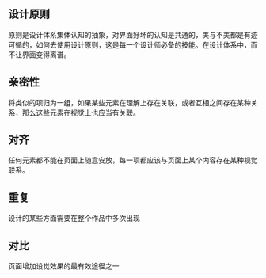 ## 设计原则

原则是设计体系集体认知的抽象，对界面好坏的认知是共通的，美与不美都是有迹可循的，如何去使用设计原则，这是每一个设计师必备的技能。在设计体系中，而不让界面变得离谱。

## 亲密性

将类似的项归为一组，如果某些元素在理解上存在关联，或者互相之间存在某种关系，那么这些元素在视觉上也应当有关联。

## 对齐

任何元素都不能在页面上随意安放，每一项都应该与页面上某个内容存在某种视觉联系。

## 重复

设计的某些方面需要在整个作品中多次出现

## 对比

页面增加设觉效果的最有效途径之一
